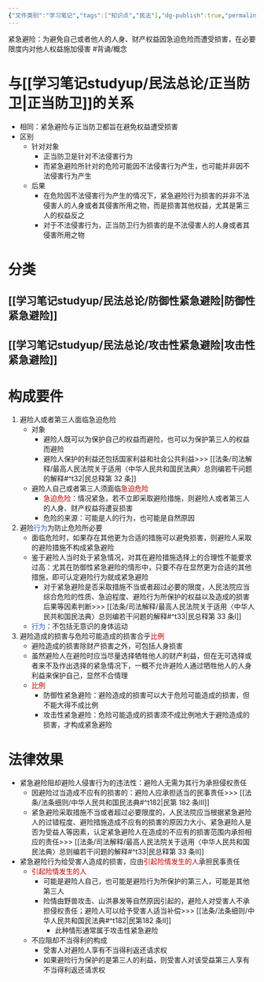 ```yaml
---
{"文件类别":"学习笔记","tags":["知识点","民法"],"dg-publish":true,"permalink":"/学习笔记studyup/民法总论/紧急避险/","dgPassFrontmatter":true,"created":"2024-09-17T15:35:22.363+08:00","updated":"2024-10-30T21:49:24.512+08:00"}
---
```


紧急避险：为避免自己或者他人的人身、财产权益因急迫危险而遭受损害，在必要限度内对他⼈权益施加侵害 #背诵/概念 
# 与[[学习笔记studyup/民法总论/正当防卫\|正当防卫]]的关系
- 相同：紧急避险与正当防卫都旨在避免权益遭受损害
- 区别
	- 针对对象
		- 正当防卫是针对不法侵害行为
		- 而紧急避险所针对的危险可能因不法侵害行为产生，也可能并非因不法侵害行为产生
	- 后果
		- 在危险因不法侵害行为产生的情况下，紧急避险行为损害的并非不法侵害人的人身或者其侵害所用之物，而是损害其他权益，尤其是第三人的权益反之
		- 对于不法侵害行为，正当防卫行为损害的是不法侵害人的人身或者其侵害所用之物
# 分类
## [[学习笔记studyup/民法总论/防御性紧急避险\|防御性紧急避险]]
## [[学习笔记studyup/民法总论/攻击性紧急避险\|攻击性紧急避险]]
# 构成要件
1. 避险人或者第三人面临急迫危险
	- 对象
		- 避险人既可以为保护自己的权益而避险，也可以为保护第三人的权益而避险
		- 避险人保护的利益还包括国家利益和社会公共利益>>> [[法条/司法解释/最高人民法院关于适用〈中华人民共和国民法典〉总则编若干问题的解释#^t32\|民总释第 32 条]]
	- 避险人自己或者第三人须面临<font color="#c00000">急迫危险</font>
		- <font color="#c00000">急迫危险</font>：情况紧急，若不立即采取避险措施，则避险人或者第三人的人身、财产权益将遭妥损害
		- 危险的来源：可能是人的行为，也可能是自然原因
2. 避险<font color="#245bdb">行为</font>为防止危险所必要
	- 面临危险时，如果存在其他更为合适的措施可以避免损害，则避险人采取的避险措施不构成紧急避险
	- 鉴于避险人当时处于紧急情况，对其在避险措施选择上的合理性不能要求过高：尤其在防御性紧急避险的情形中，只要不存在显然更为合适的其他措施，即可认定避险行为就成紧急避险
		- 对于紧急避险是否采取措施不当或者超过必要的限度，人民法院应当综合危险的性质、急迫程度、避险行为所保护的权益以及造成的损害后果等因素判断>>> [[法条/司法解释/最高人民法院关于适用〈中华人民共和国民法典〉总则编若干问题的解释#^t33\|民总释第 33 条Ⅰ]]
	- <font color="#245bdb">行为</font>：不包括无意识的身体运动
3. 避险造成的损害与危险可能造成的损害合乎<font color="#c00000">比例</font>
	- 避险造成的损害除财产损害之外，可包括人身损害
	- 虽然避险人在避险时应当尽量选择牺牲他人的财产利益，但在无可选择或者来不及作出选择的紧急情况下，一概不允许避险人通过牺牲他人的人身利益来保护自己，显然不合情理
	- <font color="#c00000">比例</font>
		- 防御性紧急避险：避险造成的损害可以大于危险可能造成的损害，但不能大得不成比例
		- 攻击性紧急避险：危险可能造成的损害须不成比例地大于避险造成的损害，才构成紧急避险
# 法律效果
- 紧急避险阻却避险人侵害行为的违法性：避险人无需为其行为承担侵权责任
	- 因避险过当造成不应有的损害的：避险人应承担适当的民事责任>>> [[法条/法条细则/中华人民共和国民法典#^t182\|民第 182 条Ⅲ]]
	- 紧急避险采取措施不当或者超过必要限度的，人民法院应当根据紧急避险人的过错程度、避险措施造成不应有的损害的原因力大小、紧急避险人是否为受益人等因素，认定紧急避险人在造成的不应有的损害范围内承担相应的责任>>> [[法条/司法解释/最高人民法院关于适用〈中华人民共和国民法典〉总则编若干问题的解释#^t33\|民总释第 33 条Ⅱ]]
- 紧急避险行为给受害人造成的损害，应由<font color="#c00000">引起险情发生的人</font>承担民事责任
	- <font color="#c00000">引起险情发生的人</font>
		- 可能是避险人自己，也可能是避险行为所保护的第三人，可能是其他第三人
		- 险情由野兽攻击、山洪暴发等自然原因引起的，避险人对受害人不承担侵权责任；避险人可以给予受害人适当补偿>>> [[法条/法条细则/中华人民共和国民法典#^t182\|民第182 条Ⅱ]]
			- 此种情形通常属于攻击性紧急避险
	- 不应阻却不当得利的构成
		- 受害人对避险人享有不当得利返还请求权
		- 如果避险行为保护的是第三人的利益，则受害人对该受益第三人享有不当得利返还请求权